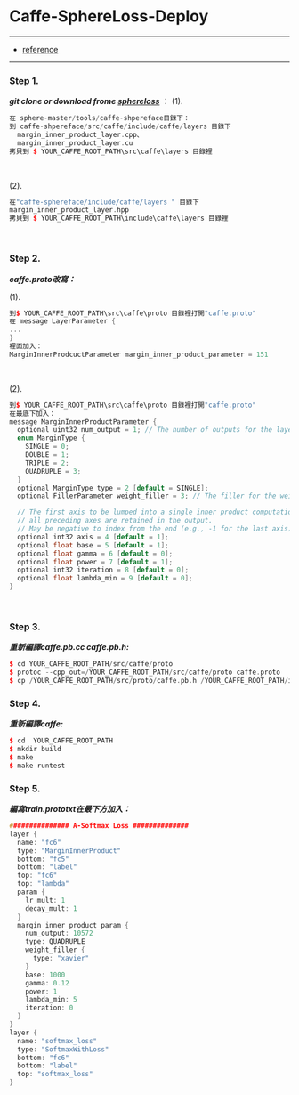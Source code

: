 # Caffe-SphereLoss-Deploy
---

- [reference](https://blog.csdn.net/cuixing001/article/details/79207109)

---

### Step 1.

***git clone or download frome [sphereloss](https://github.com/wy1iu/sphereface)*** ：
(1).
```C++
在 sphere-master/tools/caffe-shpereface目錄下：
到 caffe-shpereface/src/caffe/include/caffe/layers 目錄下
  margin_inner_product_layer.cpp、
  margin_inner_product_layer.cu
拷貝到 $ YOUR_CAFFE_ROOT_PATH\src\caffe\layers 目錄裡
```
<br/>

(2).
```C++
在"caffe-sphereface/include/caffe/layers " 目錄下
margin_inner_product_layer.hpp
拷貝到 $ YOUR_CAFFE_ROOT_PATH\include\caffe\layers 目錄裡
```
<br/>

### Step 2.
***caffe.proto改寫：***

(1).
```C++
到$ YOUR_CAFFE_ROOT_PATH\src\caffe\proto 目錄裡打開"caffe.proto"
在 message LayerParameter {
...
}
裡面加入：
MarginInnerProdcuctParameter margin_inner_product_parameter = 151
```
<br/>

(2).
```C++
到$ YOUR_CAFFE_ROOT_PATH\src\caffe\proto 目錄裡打開"caffe.proto"
在最底下加入：
message MarginInnerProductParameter {
  optional uint32 num_output = 1; // The number of outputs for the layer
  enum MarginType {
    SINGLE = 0;
    DOUBLE = 1;
    TRIPLE = 2;
    QUADRUPLE = 3;
  }
  optional MarginType type = 2 [default = SINGLE]; 
  optional FillerParameter weight_filler = 3; // The filler for the weight

  // The first axis to be lumped into a single inner product computation;
  // all preceding axes are retained in the output.
  // May be negative to index from the end (e.g., -1 for the last axis).
  optional int32 axis = 4 [default = 1];
  optional float base = 5 [default = 1];
  optional float gamma = 6 [default = 0];
  optional float power = 7 [default = 1];
  optional int32 iteration = 8 [default = 0];
  optional float lambda_min = 9 [default = 0];
}
```
<br/>

### Step 3.
***重新編譯caffe.pb.cc caffe.pb.h:***
```C++
$ cd YOUR_CAFFE_ROOT_PATH/src/caffe/proto
$ protoc --cpp_out=/YOUR_CAFFE_ROOT_PATH/src/caffe/proto caffe.proto
$ cp /YOUR_CAFFE_ROOT_PATH/src/proto/caffe.pb.h /YOUR_CAFFE_ROOT_PATH/include/caffe/proto/caffe.ph.h
```

### Step 4.
***重新編譯caffe:***
```C++
$ cd  YOUR_CAFFE_ROOT_PATH
$ mkdir build
$ make 
$ make runtest
```

### Step 5.
***編寫train.prototxt在最下方加入：***
```C++
############### A-Softmax Loss ##############
layer {
  name: "fc6"
  type: "MarginInnerProduct"
  bottom: "fc5"
  bottom: "label"
  top: "fc6"
  top: "lambda"
  param {
    lr_mult: 1
    decay_mult: 1
  }
  margin_inner_product_param {
    num_output: 10572
    type: QUADRUPLE
    weight_filler {
      type: "xavier"
    }
    base: 1000
    gamma: 0.12
    power: 1
    lambda_min: 5
    iteration: 0
  }
}
layer {
  name: "softmax_loss"
  type: "SoftmaxWithLoss"
  bottom: "fc6"
  bottom: "label"
  top: "softmax_loss"
}
```







